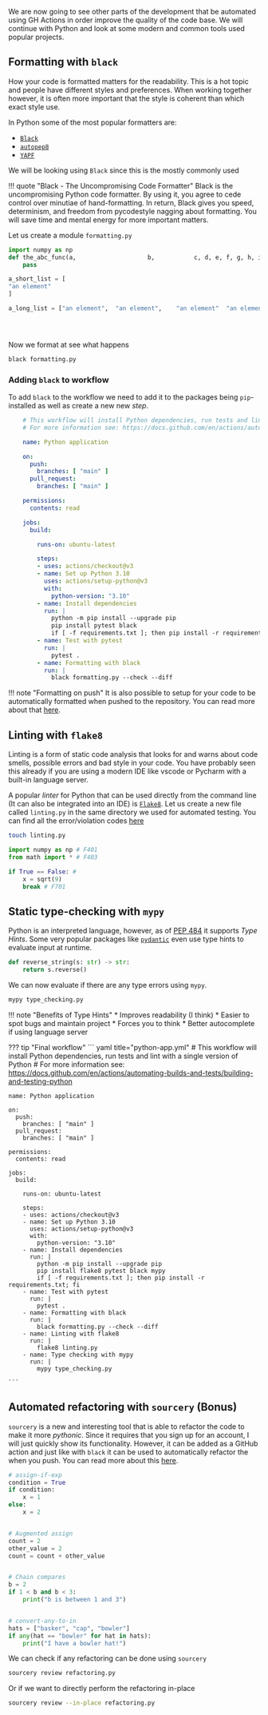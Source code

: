 We are now going to see other parts of the development that be automated using
GH Actions in order improve the quality of the code base. We will continue with
Python and look at some modern and common tools used popular projects.

## Formatting with `black`

How your code is formatted matters for the readability. This is a hot topic and
people have different styles and preferences. When working together however, it
is often more important that the style is coherent than which exact style
use. 

In Python some of the most popular formatters are:

* [`Black`](https://github.com/psf/black)
* [`autopep8`](https://github.com/hhatto/autopep8)
* [`YAPF`](https://github.com/google/yapf)

We will be looking using `Black` since this is the mostly commonly used

!!! quote "Black - The Uncompromising Code Formatter"
    Black is the uncompromising Python code formatter. By using it, you agree
    to cede control over minutiae of hand-formatting. In return, Black gives
    you speed, determinism, and freedom from pycodestyle nagging about
    formatting. You will save time and mental energy for more important
    matters.

Let us create a module `formatting.py` 

``` python title="formatting.py"
import numpy as np
def the_abc_func(a,                    b,           c, d, e, f, g, h, i, j, k, l, m, n, o, p, q, r, s, t, u, v, w, x, y, z, a, b, c, d, e, f, g, h, i, j, k, l, m, n, o, p, q, r, s, t, u, v, w, x, y, z):
    pass

a_short_list = [
"an element"
]

a_long_list = ["an element",  "an element",    "an element"  "an element",  "an element",  "an element", "an element",  "an element"]





```

Now we format at see what happens

``` bash
black formatting.py
```

### Adding `black` to workflow

To add `black` to the workflow we need to add it to the packages being
`pip`-installed as well as create a new new *step*.

``` yaml title="python-app.yml"
    # This workflow will install Python dependencies, run tests and lint with a single version of Python
    # For more information see: https://docs.github.com/en/actions/automating-builds-and-tests/building-and-testing-python

    name: Python application

    on:
      push:
        branches: [ "main" ]
      pull_request:
        branches: [ "main" ]

    permissions:
      contents: read

    jobs:
      build:

        runs-on: ubuntu-latest

        steps:
        - uses: actions/checkout@v3
        - name: Set up Python 3.10
          uses: actions/setup-python@v3
          with:
            python-version: "3.10"
        - name: Install dependencies
          run: |
            python -m pip install --upgrade pip
            pip install pytest black 
            if [ -f requirements.txt ]; then pip install -r requirements.txt; fi
        - name: Test with pytest
          run: |
            pytest .
        - name: Formatting with black
          run: |
            black formatting.py --check --diff
```

!!! note "Formatting on push"
    It is also possible to setup for your code to be automatically formatted
    when pushed to the repository. You can read more about that [here](https://github.com/marketplace/actions/run-black-formatter).


## Linting with `flake8`

Linting is a form of static code analysis that looks for and warns about code
smells, possible errors and bad style in your code. You have probably seen this
already if you are using a modern IDE like vscode or Pycharm with a built-in
language server. 


A popular *linter* for Python that can be used directly from the command line
(It can also be integrated into an IDE) is
[`Flake8`](https://flake8.pycqa.org/en/latest/#). Let us create a new file
called `linting.py` in the same directory we used for automated testing. You
can find all the error/violation codes
[here](https://flake8.pycqa.org/en/latest/user/error-codes.html)

``` bash
touch linting.py
```

``` python title="linting.py"
import numpy as np # F401
from math import * # F403

if True == False: #
    x = sqrt(9)
    break # F701
```

## Static type-checking with `mypy`

Python is an interpreted language, however, as of [PEP
484](https://peps.python.org/pep-0484/) it supports *Type Hints*. Some very
popular packages like [`pydantic`](https://pydantic-docs.helpmanual.io/) even
use type hints to evaluate input at runtime. 


``` python title="type_checking.py"
def reverse_string(s: str) -> str:
    return s.reverse()
```

We can now evaluate if there are any type errors using `mypy`. 

``` bash
mypy type_checking.py
```

!!! note "Benefits of Type Hints"
    * Improves readability (I think)
    * Easier to spot bugs and maintain project
    * Forces you to think
    * Better autocomplete if using language server


??? tip "Final workflow"
    ``` yaml title="python-app.yml"
    # This workflow will install Python dependencies, run tests and lint with a single version of Python
    # For more information see: https://docs.github.com/en/actions/automating-builds-and-tests/building-and-testing-python

    name: Python application

    on:
      push:
        branches: [ "main" ]
      pull_request:
        branches: [ "main" ]

    permissions:
      contents: read

    jobs:
      build:

        runs-on: ubuntu-latest

        steps:
        - uses: actions/checkout@v3
        - name: Set up Python 3.10
          uses: actions/setup-python@v3
          with:
            python-version: "3.10"
        - name: Install dependencies
          run: |
            python -m pip install --upgrade pip
            pip install flake8 pytest black mypy
            if [ -f requirements.txt ]; then pip install -r requirements.txt; fi
        - name: Test with pytest
          run: |
            pytest .
        - name: Formatting with black
          run: |
            black formatting.py --check --diff
        - name: Linting with flake8
          run: |
            flake8 linting.py
        - name: Type checking with mypy
          run: |
            mypy type_checking.py

    ```



## Automated refactoring with `sourcery` (Bonus)

`sourcery` is a new and interesting tool that is able to refactor the code to
make it more *pythonic*. Since it requires that you sign up for an account, I
will just quickly show its functionality. However, it can be added as a GitHub
action and just like with `black` it can be used to automatically refactor the
when you push. You can read more about this [here](https://docs.sourcery.ai/Guides/Getting-Started/GitHub/).

``` python title="refactoring.py"
# assign-if-exp
condition = True
if condition:
    x = 1
else:
    x = 2


# Augmented assign
count = 2
other_value = 2
count = count + other_value


# Chain compares
b = 2
if 1 < b and b < 3:
    print("b is between 1 and 3")


# convert-any-to-in
hats = ["basker", "cap", "bowler"]
if any(hat == "bowler" for hat in hats):
    print("I have a bowler hat!")
```

We can check if any refactoring can be done using `sourcery`

``` bash 
sourcery review refactoring.py
```
Or if we want to directly perform the refactoring in-place

``` bash 
sourcery review --in-place refactoring.py
```
